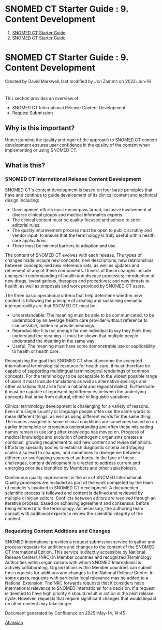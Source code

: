 # SNOMED CT Starter Guide : 9. Content Development

  1. [SNOMED CT Starter Guide](index.html)
  2. [SNOMED CT Starter Guide](SNOMED-CT-Starter-Guide_26837109.html)



#  SNOMED CT Starter Guide : 9. Content Development 

Created by  David Markwell, last modified by  Jon Zammit on 2022-Jun-16 

# 

This section provides an overview of:

  * SNOMED CT International Release Content Development
  * Request Submission



## Why is this important?

Understanding the quality and rigor of the approach to SNOMED CT content development ensures user confidence in the quality of the content when implementing or using SNOMED CT.

## What is this?

### SNOMED CT International Release Content Development

SNOMED CT's content development is based on four basic principles that have and continue to guide development of its clinical content and technical design including:

  * Development efforts must encompass broad, inclusive involvement of diverse clinical groups and medical informatics experts.
  * The clinical content must be quality focused and adhere to strict editorial rules.
  * The quality improvement process must be open to public scrutiny and vendor input, to ensure that the terminology is truly useful within health care applications.
  * There must be minimal barriers to adoption and use.



The content of SNOMED CT evolves with each release. The types of changes made include new concepts, new descriptions, new relationships between concepts, and new reference sets, as well as updates and retirement of any of these components. Drivers of these changes include changes in understanding of health and disease processes; introduction of new drugs, investigations, therapies and procedures; and new threats to health, as well as proposals and work provided by SNOMED CT users.

The three basic operational criteria that help determine whether new content is following the principle of creating and sustaining semantic interoperability are that SNOMED CT must be:

  * Understandable: The meaning must be able to be communicated, to be understood by an average health care provider without reference to inaccessible, hidden or private meanings.
  * Reproducible: It is not enough for one individual to say they think they understand the meaning. It must be shown that multiple people understand the meaning in the same way.
  * Useful: The meaning must have some demonstrable use or applicability to health or health care.



Recognizing the goal that SNOMED CT should become the accepted international terminological resource for health care, it must therefore be capable of supporting multilingual terminological renderings of common concepts. For the terminology to be acceptable to the widest possible range of users it must include translations as well as alternative spellings and other variations that arise from a national and regional dialect. Furthermore it must be capable of representing differences between the underlying concepts that arise from cultural, ethnic or linguistic variations.

Clinical terminology development is challenging for a variety of reasons. Even in a single country or language people often use the same words to mean different things, as well as using different words for the same thing. The names assigned to some clinical conditions are sometimes based on an earlier incomplete or erroneous understanding and often these misleading names remain in use long after knowledge has moved on. Progress of medical knowledge and evolution of pathogenic organisms creates a continual, growing requirement to add new content and revise definitions. Efforts by specialty bodies to establish diagnostic criteria and staging scales also lead to changes, and sometimes to divergence between different or overlapping sources of authority. In the face of these challenges, content development is directed to address current and emerging priorities identified by Members and other stakeholders.

Continuous quality improvement is the aim of SNOMED International. Quality processes are included as part of the work completed by the team of modeler's involved in SNOMED CT development. A documented scientific process is followed and content is defined and reviewed by multiple clinician editors. Conflicts between editors are resolved through an iterative process, based on achieving agreement and consensus, before being entered into the terminology. As necessary, the authoring team consult with additional experts to review the scientific integrity of the content.

### Requesting Content Additions and Changes

SNOMED International provides a request submission service to gather and process requests for additions and changes to the content of the SNOMED CT International Edition. This service is directly accessible by National Release Centers (NRC) in Member countries and recognized Terminology Authorities within organizations with whom SNOMED International is actively collaborating. Organizations within Member countries can submit their requests for additions and changes to the National Release Centre. In some cases, requests with particular local relevance may be added to a National Extension. The NRC forwards requests that it considers have international relevance to SNOMED International for a decision. If a request is deemed to have high priority it should result in action in the next release cycle. However, requests that require significant changes that would impact on other content may take longer.

Document generated by Confluence on 2025-May-14, 14:45

[Atlassian](https://www.atlassian.com/)
